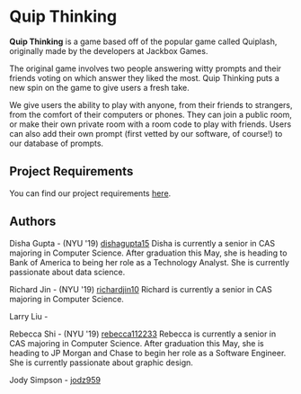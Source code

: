 # Quip Thinking

**Quip Thinking** is a game based off of the popular game called Quiplash, originally made by the developers at Jackbox Games. 

The original game involves two people answering witty prompts and their friends voting on which answer they liked the most. Quip Thinking puts a new spin on the game to give users a fresh take. 

We give users the ability to play with anyone, from their friends to strangers, from the comfort of their computers or phones. They can join a public room, or make their own private room with a room code to play with friends. Users can also add their own prompt (first vetted by our software, of course!) to our database of prompts.

## Project Requirements

You can find our project requirements <a href="REQUIREMENTS.md">here</a>.

## Authors

Disha Gupta - (NYU '19) [dishagupta15](https://github.com/dishagupta15)
Disha is currently a senior in CAS majoring in Computer Science. After graduation this May, she is heading to Bank of America to being her role as a Technology Analyst. She is currently passionate about data science.

Richard Jin - (NYU '19) [richardjin10](https://github.com/richardjin10)
Richard is currently a senior in CAS majoring in Computer Science.

Larry Liu - 

Rebecca Shi - (NYU '19) [rebecca112233](https://github.com/rebecca112233)
Rebecca is currently a senior in CAS majoring in Computer Science. After graduation this May, she is heading to JP Morgan and Chase to begin her role as a Software Engineer. She is currently passionate about graphic design. 

Jody Simpson - [jodz959](https://github.com/jodz959)
